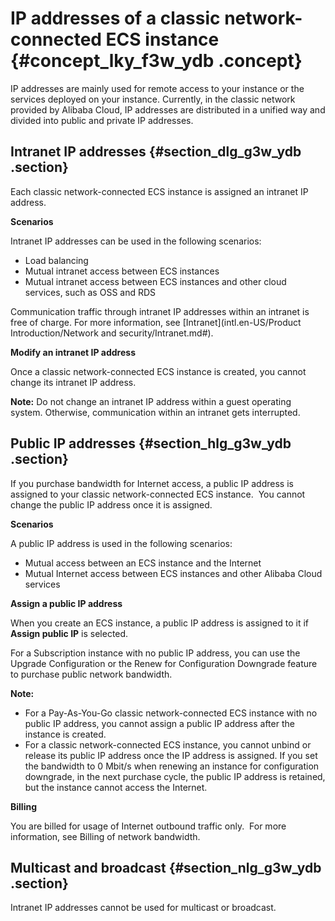 # IP addresses of a classic network-connected ECS instance {#concept_lky_f3w_ydb .concept}

IP addresses are mainly used for remote access to your instance or the services deployed on your instance. Currently, in the classic network provided by Alibaba Cloud, IP addresses are distributed in a unified way and divided into public and private IP addresses.

## Intranet IP addresses {#section_dlg_g3w_ydb .section}

Each classic network-connected ECS instance is assigned an intranet IP address.

**Scenarios**

Intranet IP addresses can be used in the following scenarios:

-   Load balancing
-   Mutual intranet access between ECS instances
-   Mutual intranet access between ECS instances and other cloud services, such as OSS and RDS

Communication traffic through intranet IP addresses within an intranet is free of charge. For more information, see [Intranet](intl.en-US/Product Introduction/Network and security/Intranet.md#).

**Modify an intranet IP address**

Once a classic network-connected ECS instance is created, you cannot change its intranet IP address.

**Note:** Do not change an intranet IP address within a guest operating system. Otherwise, communication within an intranet gets interrupted.

## Public IP addresses {#section_hlg_g3w_ydb .section}

If you purchase bandwidth for Internet access, a public IP address is assigned to your classic network-connected ECS instance.  You cannot change the public IP address once it is assigned.

**Scenarios**

A public IP address is used in the following scenarios:

-   Mutual access between an ECS instance and the Internet
-   Mutual Internet access between ECS instances and other Alibaba Cloud services

**Assign a public IP address**

When you create an ECS instance, a public IP address is assigned to it if **Assign public IP** is selected.

For a Subscription instance with no public IP address, you can use the Upgrade Configuration or the Renew for Configuration Downgrade feature to purchase public network bandwidth.

**Note:** 

-   For a Pay-As-You-Go classic network-connected ECS instance with no public IP address, you cannot assign a public IP address after the instance is created.
-   For a classic network-connected ECS instance, you cannot unbind or release its public IP address once the IP address is assigned. If you set the bandwidth to 0 Mbit/s when renewing an instance for configuration downgrade, in the next purchase cycle, the public IP address is retained, but the instance cannot access the Internet.

**Billing**

You are billed for usage of Internet outbound traffic only.  For more information, see Billing of network bandwidth.

## Multicast and broadcast {#section_nlg_g3w_ydb .section}

Intranet IP addresses cannot be used for multicast or broadcast.

